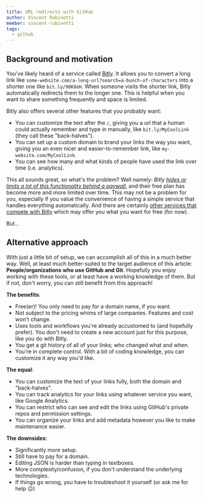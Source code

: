```yaml
---
title: URL redirects with GitHub
author: Vincent Rubinetti
member: vincent-rubinetti
tags:
  - github
---
```


## Background and motivation

You've likely heard of a service called [Bitly](https://bitly.com/).
It allows you to convert a long link like `some-website.com/a-long-url?search=a-bunch-of-characters` into a shorter one like `bit.ly/98K8eH`.
When someone visits the shorter link, Bitly automatically redirects them to the longer one.
This is helpful when you want to share something frequently and space is limited.

Bitly also offers several other features that you probably want:

- You can customize the text after the `/`, giving you a url that a human could actually remember and type in manually, like `bit.ly/MyCoolLink` (they call these "back-halves").
- You can set up a custom domain to brand your links the way you want, giving you an even nicer and easier-to-remember link, like `my-website.com/MyCoolLink`.
- You can see how many and what kinds of people have used the link over time (i.e. analytics).

This all sounds great, so what's the problem?
Well namely: _Bitly [hides or limits a lot of this functionality behind a paywall](https://bitly.com/pages/pricing)_, and their free plan has become more and more limited over time.
This may not be a problem for you, especially if you value the convenience of having a simple service that handles everything automatically.
And there are certainly [other services that compete with Bitly](https://zapier.com/blog/best-url-shorteners/) which may offer you what you want for free (for now).

But...

## Alternative approach

With just a little bit of setup, we can accomplish all of this in a much better way.
Well, at least much better-suited to the target audience of this article: **People/organizations who use GitHub and Git**.
Hopefully you enjoy working with these tools, or at least have a working knowledge of them.
But if not, don't worry, you can still benefit from this approach!

**The benefits**:

- Free(er)!
  You only need to pay for a domain name, if you want.
- Not subject to the pricing whims of large companies.
  Features and cost won't change.
- Uses tools and workflows you're already accustomed to (and hopefully prefer).
  You don't need to create a new account just for this purpose, like you do with Bitly.
- You get a git history of all of your links; who changed what and when.
- You're in complete control. 
  With a bit of coding knowledge, you can customize it any way you'd like.
  
**The equal**:

- You can customize the text of your links fully, both the domain and "back-halves".
- You can track analytics for your links using whatever service you want, like Google Analytics.
- You can restrict who can see and edit the links using GitHub's private repos and permission settings.
- You can organize your links and add metadata however you like to make maintenance easier.

**The downsides**:

- Significantly more setup.
- Still have to pay for a domain.
- Editing JSON is harder than typing in textboxes.
- More complexity/confusion, if you don't understand the underlying technologies.
- If things go wrong, you have to troubleshoot it yourself (or ask me for help 😉)
